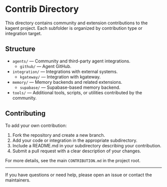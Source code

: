 # Contrib Directory

This directory contains community and extension contributions to the kagent project. Each subfolder is organized by contribution type or integration target.

## Structure

- `agents/` — Community and third-party agent integrations.
  - `github/` —  Agent GitHub.
- `integration/` — Integrations with external systems.
  - `kgateway/` — Integration with kgateway.
- `memory/` — Memory backends and related extensions.
  - `supabase/` — Supabase-based memory backend.
- `tools/` — Additional tools, scripts, or utilities contributed by the community.

## Contributing

To add your own contribution:
1. Fork the repository and create a new branch.
2. Add your code or integration in the appropriate subdirectory.
3. Include a README.md in your subdirectory describing your contribution.
4. Submit a pull request with a clear description of your changes.

For more details, see the main `CONTRIBUTION.md` in the project root.

---

If you have questions or need help, please open an issue or contact the maintainers.

